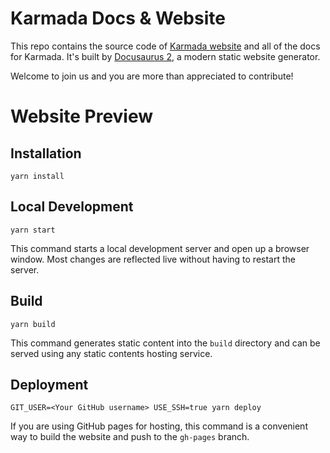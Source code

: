 # Karmada Docs & Website

This repo contains the source code of [Karmada website](http://Karmada.io/) and all of the docs for Karmada.
It's built by [Docusaurus 2](https://v2.docusaurus.io/), a modern static website generator.

Welcome to join us and you are more than appreciated to contribute!


# Website Preview


## Installation

```console
yarn install
```

## Local Development

```console
yarn start
```

This command starts a local development server and open up a browser window. Most changes are reflected live without having to restart the server.

## Build

```console
yarn build
```

This command generates static content into the `build` directory and can be served using any static contents hosting service.

## Deployment

```console
GIT_USER=<Your GitHub username> USE_SSH=true yarn deploy
```

If you are using GitHub pages for hosting, this command is a convenient way to build the website and push to the `gh-pages` branch.
